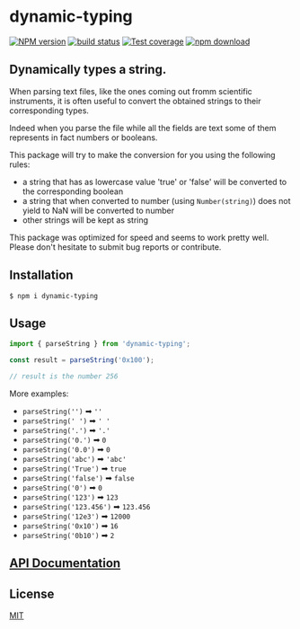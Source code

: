 # dynamic-typing

[![NPM version][npm-image]][npm-url]
[![build status][ci-image]][ci-url]
[![Test coverage][codecov-image]][codecov-url]
[![npm download][download-image]][download-url]

## Dynamically types a string.

When parsing text files, like the ones coming out fromm scientific instruments,
it is often useful to convert the obtained strings to their corresponding types.

Indeed when you parse the file while all the fields are text some of them represents in fact numbers or booleans.

This package will try to make the conversion for you using the following rules:

- a string that has as lowercase value 'true' or 'false' will be converted to the corresponding boolean
- a string that when converted to number (using `Number(string)`) does not yield to NaN will be converted to number
- other strings will be kept as string

This package was optimized for speed and seems to work pretty well. Please don't hesitate to submit bug reports or contribute.

## Installation

`$ npm i dynamic-typing`

## Usage

```js
import { parseString } from 'dynamic-typing';

const result = parseString('0x100');

// result is the number 256
```

More examples:

- `parseString('')` ➡ `''`
- `parseString(' ')` ➡ `' '`
- `parseString('.')` ➡ `'.'`
- `parseString('0.')` ➡ `0`
- `parseString('0.0')` ➡ `0`
- `parseString('abc')` ➡ `'abc'`
- `parseString('True')` ➡ `true`
- `parseString('false')` ➡ `false`
- `parseString('0')` ➡ `0`
- `parseString('123')` ➡ `123`
- `parseString('123.456')` ➡ `123.456`
- `parseString('12e3')` ➡ `12000`
- `parseString('0x10')` ➡ `16`
- `parseString('0b10')` ➡ `2`

## [API Documentation](https://cheminfo.github.io/dynamic-typing/)

## License

[MIT](./LICENSE)

[npm-image]: https://img.shields.io/npm/v/dynamic-typing.svg
[npm-url]: https://www.npmjs.com/package/dynamic-typing
[ci-image]: https://github.com/cheminfo/dynamic-typing/workflows/Node.js%20CI/badge.svg?branch=main
[ci-url]: https://github.com/cheminfo/dynamic-typing/actions?query=workflow%3A%22Node.js+CI%22
[codecov-image]: https://img.shields.io/codecov/c/github/cheminfo/dynamic-typing.svg
[codecov-url]: https://codecov.io/gh/cheminfo/dynamic-typing
[download-image]: https://img.shields.io/npm/dm/dynamic-typing.svg
[download-url]: https://www.npmjs.com/package/dynamic-typing
